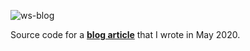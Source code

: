 ![ws-blog](https://user-images.githubusercontent.com/49154776/152979210-e23a6563-0977-4254-b060-167990fbdcd4.png)

Source code for a 
[**blog article**](https://evojam.com/technology-blog/2020/5/18/the-secret-of-painless-websocket-tests-with-spock-framework)
that I wrote in May 2020.
